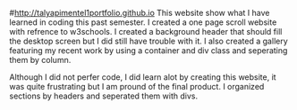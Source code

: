 #http://talyapimentel1portfolio.github.io
This website show what I have learned in coding this past semester. I created a one page scroll website with refrence to w3schools. I created a background header that should fill the desktop screen but I did still have trouble with it. I also created a gallery featuring my recent work by using a container and div class and seperating them by column.

Although I did not perfer code, I did learn alot by creating this website, it was quite frustrating but I am pround of the final product. I organized sections by headers and seperated them with divs. 
